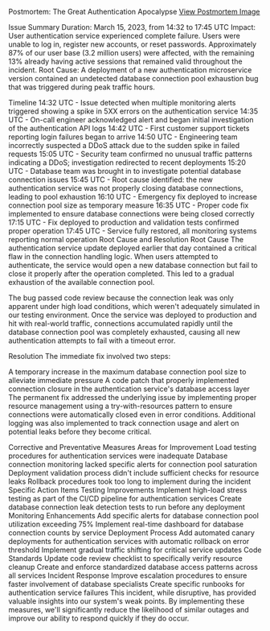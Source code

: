 Postmortem: The Great Authentication Apocalypse
[View Postmortem Image](https://github.com/mohammedabarh/alx-system_engineering-devops/blob/master/0x19-postmortem/postmortem%20technical.webp)

Issue Summary
Duration: March 15, 2023, from 14:32 to 17:45 UTC
Impact: User authentication service experienced complete failure. Users were unable to log in, register new accounts, or reset passwords. Approximately 87% of our user base (3.2 million users) were affected, with the remaining 13% already having active sessions that remained valid throughout the incident.
Root Cause: A deployment of a new authentication microservice version contained an undetected database connection pool exhaustion bug that was triggered during peak traffic hours.

Timeline
14:32 UTC - Issue detected when multiple monitoring alerts triggered showing a spike in 5XX errors on the authentication service
14:35 UTC - On-call engineer acknowledged alert and began initial investigation of the authentication API logs
14:42 UTC - First customer support tickets reporting login failures began to arrive
14:50 UTC - Engineering team incorrectly suspected a DDoS attack due to the sudden spike in failed requests
15:05 UTC - Security team confirmed no unusual traffic patterns indicating a DDoS; investigation redirected to recent deployments
15:20 UTC - Database team was brought in to investigate potential database connection issues
15:45 UTC - Root cause identified: the new authentication service was not properly closing database connections, leading to pool exhaustion
16:10 UTC - Emergency fix deployed to increase connection pool size as temporary measure
16:35 UTC - Proper code fix implemented to ensure database connections were being closed correctly
17:15 UTC - Fix deployed to production and validation tests confirmed proper operation
17:45 UTC - Service fully restored, all monitoring systems reporting normal operation
Root Cause and Resolution
Root Cause
The authentication service update deployed earlier that day contained a critical flaw in the connection handling logic. When users attempted to authenticate, the service would open a new database connection but fail to close it properly after the operation completed. This led to a gradual exhaustion of the available connection pool.

The bug passed code review because the connection leak was only apparent under high load conditions, which weren't adequately simulated in our testing environment. Once the service was deployed to production and hit with real-world traffic, connections accumulated rapidly until the database connection pool was completely exhausted, causing all new authentication attempts to fail with a timeout error.

Resolution
The immediate fix involved two steps:

A temporary increase in the maximum database connection pool size to alleviate immediate pressure
A code patch that properly implemented connection closure in the authentication service's database access layer
The permanent fix addressed the underlying issue by implementing proper resource management using a try-with-resources pattern to ensure connections were automatically closed even in error conditions. Additional logging was also implemented to track connection usage and alert on potential leaks before they become critical.

Corrective and Preventative Measures
Areas for Improvement
Load testing procedures for authentication services were inadequate
Database connection monitoring lacked specific alerts for connection pool saturation
Deployment validation process didn't include sufficient checks for resource leaks
Rollback procedures took too long to implement during the incident
Specific Action Items
Testing Improvements
Implement high-load stress testing as part of the CI/CD pipeline for authentication services
Create database connection leak detection tests to run before any deployment
Monitoring Enhancements
Add specific alerts for database connection pool utilization exceeding 75%
Implement real-time dashboard for database connection counts by service
Deployment Process
Add automated canary deployments for authentication services with automatic rollback on error threshold
Implement gradual traffic shifting for critical service updates
Code Standards
Update code review checklist to specifically verify resource cleanup
Create and enforce standardized database access patterns across all services
Incident Response
Improve escalation procedures to ensure faster involvement of database specialists
Create specific runbooks for authentication service failures
This incident, while disruptive, has provided valuable insights into our system's weak points. By implementing these measures, we'll significantly reduce the likelihood of similar outages and improve our ability to respond quickly if they do occur.
